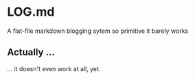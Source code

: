 # LOG.md
A flat-file markdown blogging sytem so primitive it barely works
## Actually ...
... it doesn't even work at all, yet.